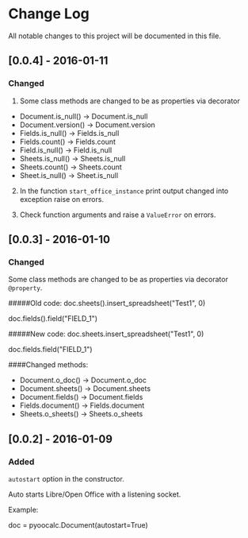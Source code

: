 # Change Log
All notable changes to this project will be documented in this file.

## [0.0.4] - 2016-01-11
### Changed
1. Some class  methods are changed to be as properties via decorator

- Document.is_null() -> Document.is_null
- Document.version() -> Document.version
- Fields.is_null() -> Fields.is_null
- Fields.count() -> Fields.count
- Field.is_null() -> Field.is_null
- Sheets.is_null() -> Sheets.is_null
- Sheets.count() -> Sheets.count
- Sheet.is_null() -> Sheet.is_null


2. In the function ``start_office_instance`` print output changed into 
exception raise on errors.

3. Check function arguments and raise a ``ValueError`` on errors.

## [0.0.3] - 2016-01-10
### Changed
Some class  methods are changed to be as properties via decorator
``@property``.

#####Old code:
doc.sheets().insert_spreadsheet("Test1", 0)

doc.fields().field("FIELD_1")

#####New code:
doc.sheets.insert_spreadsheet("Test1", 0)

doc.fields.field("FIELD_1")

####Changed methods:
- Document.o_doc() -> Document.o_doc
- Document.sheets() -> Document.sheets
- Document.fields() -> Document.fields
- Fields.document() -> Fields.document
- Sheets.o_sheets() -> Sheets.o_sheets


## [0.0.2] - 2016-01-09
### Added
``autostart`` option in the constructor.

Auto starts Libre/Open Office with a listening socket.

Example:

doc = pyoocalc.Document(autostart=True)

